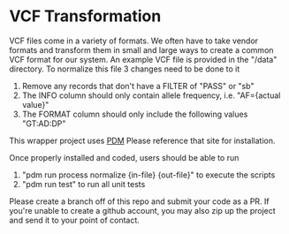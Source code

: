 # VCF Transformation

VCF files come in a variety of formats.  We often have to take vendor formats and transform them in small and large ways to create a common VCF format for our system.  An example VCF file is provided in the "/data" directory.  To normalize this file 3 changes need to be done to it
1. Remove any records that don't have a FILTER of "PASS" or "sb"
1. The INFO column should only contain allele frequency, i.e. "AF={actual value}"
1. The FORMAT column should only include the following values "GT:AD:DP"

This wrapper project uses [PDM](https://pdm.fming.dev/latest/) Please reference that site for installation.  

Once properly installed and coded, users should be able to run
1. "pdm run process normalize {in-file} {out-file}" to execute the scripts
1. "pdm run test" to run all unit tests

Please create a branch off of this repo and submit your code as a PR.  If you're unable to create a github account, you may also zip up the project and send it to your point of contact.